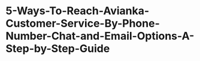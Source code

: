 # 5-Ways-To-Reach-Avianka-Customer-Service-By-Phone-Number-Chat-and-Email-Options-A-Step-by-Step-Guide